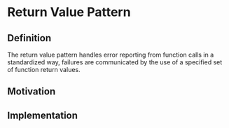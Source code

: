 # Return Value Pattern

## Definition

The return value pattern handles error reporting from function calls in a standardized way, failures are communicated by the use of a specified set of function return values.

## Motivation

## Implementation
